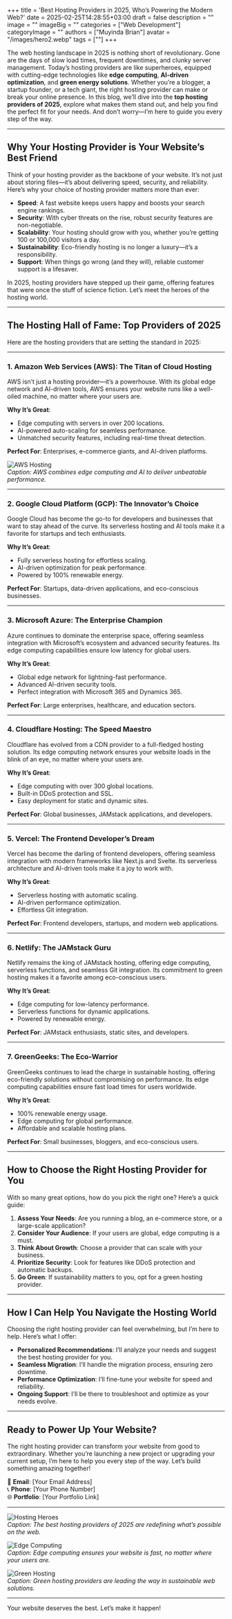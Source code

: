 +++
title = 'Best Hosting Providers in 2025, Who’s Powering the Modern Web?'
date = 2025-02-25T14:28:55+03:00
draft = false
description = ""
image = ""
imageBig = ""
categories = ["Web Development"]
categoryImage = ""
authors = ["Muyinda Brian"]
avatar = "/images/hero2.webp"
tags = [""]
+++


The web hosting landscape in 2025 is nothing short of revolutionary. Gone are the days of slow load times, frequent downtimes, and clunky server management. Today’s hosting providers are like superheroes, equipped with cutting-edge technologies like **edge computing**, **AI-driven optimization**, and **green energy solutions**. Whether you’re a blogger, a startup founder, or a tech giant, the right hosting provider can make or break your online presence. In this blog, we’ll dive into the **top hosting providers of 2025**, explore what makes them stand out, and help you find the perfect fit for your needs. And don’t worry—I’m here to guide you every step of the way.

---

## Why Your Hosting Provider is Your Website’s Best Friend

Think of your hosting provider as the backbone of your website. It’s not just about storing files—it’s about delivering speed, security, and reliability. Here’s why your choice of hosting provider matters more than ever:

- **Speed**: A fast website keeps users happy and boosts your search engine rankings.  
- **Security**: With cyber threats on the rise, robust security features are non-negotiable.  
- **Scalability**: Your hosting should grow with you, whether you’re getting 100 or 100,000 visitors a day.  
- **Sustainability**: Eco-friendly hosting is no longer a luxury—it’s a responsibility.  
- **Support**: When things go wrong (and they will), reliable customer support is a lifesaver.  

In 2025, hosting providers have stepped up their game, offering features that were once the stuff of science fiction. Let’s meet the heroes of the hosting world.

---

## The Hosting Hall of Fame: Top Providers of 2025

Here are the hosting providers that are setting the standard in 2025:

---

### 1. **Amazon Web Services (AWS): The Titan of Cloud Hosting**
AWS isn’t just a hosting provider—it’s a powerhouse. With its global edge network and AI-driven tools, AWS ensures your website runs like a well-oiled machine, no matter where your users are.

**Why It’s Great**:
- Edge computing with servers in over 200 locations.  
- AI-powered auto-scaling for seamless performance.  
- Unmatched security features, including real-time threat detection.  

**Perfect For**: Enterprises, e-commerce giants, and AI-driven platforms.

![AWS Hosting](https://via.placeholder.com/800x400)  
*Caption: AWS combines edge computing and AI to deliver unbeatable performance.*

---

### 2. **Google Cloud Platform (GCP): The Innovator’s Choice**
Google Cloud has become the go-to for developers and businesses that want to stay ahead of the curve. Its serverless hosting and AI tools make it a favorite for startups and tech enthusiasts.

**Why It’s Great**:
- Fully serverless hosting for effortless scaling.  
- AI-driven optimization for peak performance.  
- Powered by 100% renewable energy.  

**Perfect For**: Startups, data-driven applications, and eco-conscious businesses.

---

### 3. **Microsoft Azure: The Enterprise Champion**
Azure continues to dominate the enterprise space, offering seamless integration with Microsoft’s ecosystem and advanced security features. Its edge computing capabilities ensure low latency for global users.

**Why It’s Great**:
- Global edge network for lightning-fast performance.  
- Advanced AI-driven security tools.  
- Perfect integration with Microsoft 365 and Dynamics 365.  

**Perfect For**: Large enterprises, healthcare, and education sectors.

---

### 4. **Cloudflare Hosting: The Speed Maestro**
Cloudflare has evolved from a CDN provider to a full-fledged hosting solution. Its edge computing network ensures your website loads in the blink of an eye, no matter where your users are.

**Why It’s Great**:
- Edge computing with over 300 global locations.  
- Built-in DDoS protection and SSL.  
- Easy deployment for static and dynamic sites.  

**Perfect For**: Global businesses, JAMstack applications, and developers.

---

### 5. **Vercel: The Frontend Developer’s Dream**
Vercel has become the darling of frontend developers, offering seamless integration with modern frameworks like Next.js and Svelte. Its serverless architecture and AI-driven tools make it a joy to work with.

**Why It’s Great**:
- Serverless hosting with automatic scaling.  
- AI-driven performance optimization.  
- Effortless Git integration.  

**Perfect For**: Frontend developers, startups, and modern web applications.

---

### 6. **Netlify: The JAMstack Guru**
Netlify remains the king of JAMstack hosting, offering edge computing, serverless functions, and seamless Git integration. Its commitment to green hosting makes it a favorite among eco-conscious users.

**Why It’s Great**:
- Edge computing for low-latency performance.  
- Serverless functions for dynamic applications.  
- Powered by renewable energy.  

**Perfect For**: JAMstack enthusiasts, static sites, and developers.

---

### 7. **GreenGeeks: The Eco-Warrior**
GreenGeeks continues to lead the charge in sustainable hosting, offering eco-friendly solutions without compromising on performance. Its edge computing capabilities ensure fast load times for users worldwide.

**Why It’s Great**:
- 100% renewable energy usage.  
- Edge computing for global performance.  
- Affordable and scalable hosting plans.  

**Perfect For**: Small businesses, bloggers, and eco-conscious users.

---

## How to Choose the Right Hosting Provider for You

With so many great options, how do you pick the right one? Here’s a quick guide:

1. **Assess Your Needs**: Are you running a blog, an e-commerce store, or a large-scale application?  
2. **Consider Your Audience**: If your users are global, edge computing is a must.  
3. **Think About Growth**: Choose a provider that can scale with your business.  
4. **Prioritize Security**: Look for features like DDoS protection and automatic backups.  
5. **Go Green**: If sustainability matters to you, opt for a green hosting provider.  

---

## How I Can Help You Navigate the Hosting World

Choosing the right hosting provider can feel overwhelming, but I’m here to help. Here’s what I offer:

- **Personalized Recommendations**: I’ll analyze your needs and suggest the best hosting provider for you.  
- **Seamless Migration**: I’ll handle the migration process, ensuring zero downtime.  
- **Performance Optimization**: I’ll fine-tune your website for speed and reliability.  
- **Ongoing Support**: I’ll be there to troubleshoot and optimize as your needs evolve.  

---

## Ready to Power Up Your Website?

The right hosting provider can transform your website from good to extraordinary. Whether you’re launching a new project or upgrading your current setup, I’m here to help you every step of the way. Let’s build something amazing together!  

📧 **Email**: [Your Email Address]  
📞 **Phone**: [Your Phone Number]  
🌐 **Portfolio**: [Your Portfolio Link]  

---

![Hosting Heroes](https://via.placeholder.com/800x400)  
*Caption: The best hosting providers of 2025 are redefining what’s possible on the web.*

![Edge Computing](https://via.placeholder.com/800x400)  
*Caption: Edge computing ensures your website is fast, no matter where your users are.*

![Green Hosting](https://via.placeholder.com/800x400)  
*Caption: Green hosting providers are leading the way in sustainable web solutions.*

---

Your website deserves the best. Let’s make it happen!  